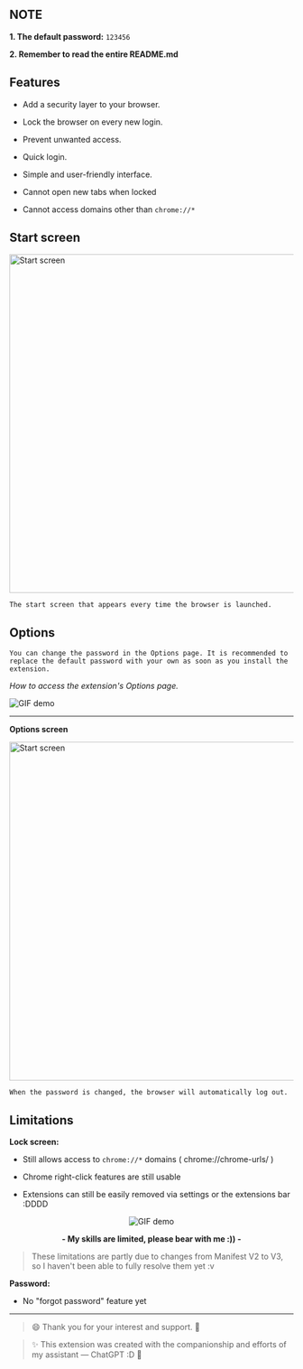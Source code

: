## NOTE

**1. The default password:** `123456`

**2. Remember to read the entire README.md**

## Features

- Add a security layer to your browser.

- Lock the browser on every new login.

- Prevent unwanted access.

- Quick login.

- Simple and user-friendly interface.

- Cannot open new tabs when locked
  
- Cannot access domains other than `chrome://*`

## Start screen

<img src="https://i.postimg.cc/gkgNt29m/Screenshot-2025-07-20-104625.png" alt="Start screen" width="600"/>

`The start screen that appears every time the browser is launched.`

## Options

`You can change the password in the Options page. It is recommended to replace the default password with your own as soon as you install the extension.`

*How to access the extension's Options page.*

![GIF demo](https://media4.giphy.com/media/v1.Y2lkPTc5MGI3NjExOTlqcDI0b2JsdmxnMDlkbWM4ZTdxeTBia3NtNzB0cHpienloM2hqMiZlcD12MV9pbnRlcm5hbF9naWZfYnlfaWQmY3Q9Zw/pUjCCfM9u3wtWl7a7J/giphy.gif)

---

**Options screen**

<img src="https://i.postimg.cc/vHY0v6N0/Screenshot-2025-07-20-104726.png" alt="Start screen" width="600"/>

`When the password is changed, the browser will automatically log out.`

## Limitations

**Lock screen:**

- Still allows access to `chrome://*` domains ( chrome://chrome-urls/ )

- Chrome right-click features are still usable

- Extensions can still be easily removed via settings or the extensions bar :DDDD
  

<p align="center">
  <img src="https://media0.giphy.com/media/v1.Y2lkPTc5MGI3NjExenFodDQzYndiamR0Ym1ueXdiZ3M4czNrdHIwZjRzM2EzankwYWN5biZlcD12MV9pbnRlcm5hbF9naWZfYnlfaWQmY3Q9Zw/Bjh3pSRGX9rOg/giphy.gif" alt="GIF demo">
</p>

<p align="center">
  <strong> - My skills are limited, please bear with me :)) - </strong>
</p>


> These limitations are partly due to changes from Manifest V2 to V3, so I haven't been able to fully resolve them yet :v

**Password:**

- No "forgot password" feature yet

---

> 😄 Thank you for your interest and support. 💖

> ✨ This extension was created with the companionship and efforts of my assistant — ChatGPT :D 🤖 
